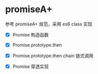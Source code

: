# promiseA+

参考 promiseA+ 规范，采用 es6 class 实现

- [x] Promise 构造函数
- [x] Promise.prototype.then
- [x] Promise.prototype.then chain 链式调用
- [x] Promise 穿透实现

